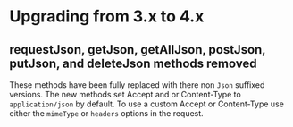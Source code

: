 # Upgrading from 3.x to 4.x

## requestJson, getJson, getAllJson, postJson, putJson, and deleteJson methods removed

These methods have been fully replaced with there non `Json` suffixed versions. The new methods set Accept and or Content-Type to `application/json` by default. To use a custom Accept or Content-Type use either the `mimeType` or `headers` options in the request.
